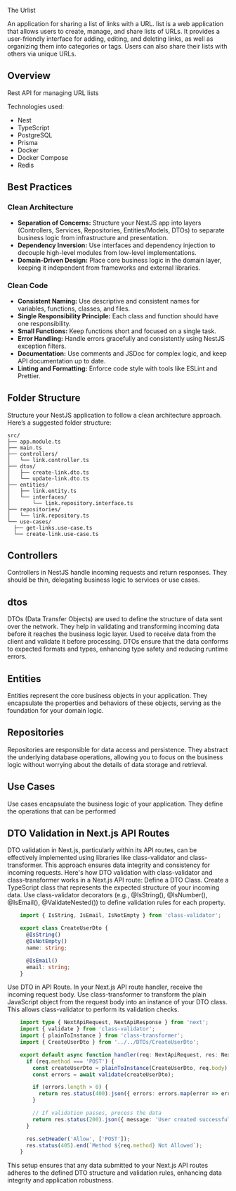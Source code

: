 The Urlist

An application for sharing a list of links with a URL.
list is a web application that allows users to create, manage, and share lists of URLs. It provides a user-friendly interface for adding, editing, and deleting links, as well as organizing them into categories or tags. Users can also share their lists with others via unique URLs.

## Overview
Rest API for managing URL lists

Technologies used:

- Nest
- TypeScript
- PostgreSQL
- Prisma
- Docker
- Docker Compose
- Redis

## Best Practices

### Clean Architecture

- **Separation of Concerns:** Structure your NestJS app into layers (Controllers, Services, Repositories, Entities/Models, DTOs) to separate business logic from infrastructure and presentation.
- **Dependency Inversion:** Use interfaces and dependency injection to decouple high-level modules from low-level implementations.
- **Domain-Driven Design:** Place core business logic in the domain layer, keeping it independent from frameworks and external libraries.

### Clean Code

- **Consistent Naming:** Use descriptive and consistent names for variables, functions, classes, and files.
- **Single Responsibility Principle:** Each class and function should have one responsibility.
- **Small Functions:** Keep functions short and focused on a single task.
- **Error Handling:** Handle errors gracefully and consistently using NestJS exception filters.
- **Documentation:** Use comments and JSDoc for complex logic, and keep API documentation up to date.
- **Linting and Formatting:** Enforce code style with tools like ESLint and Prettier.

## Folder Structure

Structure your NestJS application to follow a clean architecture approach. Here’s a suggested folder structure:

```
src/
├── app.module.ts
├── main.ts
├── controllers/
│   └── link.controller.ts
├── dtos/
│   ├── create-link.dto.ts
│   └── update-link.dto.ts
├── entities/
│   ├── link.entity.ts
│   └── interfaces/
│       └── link.repository.interface.ts
├── repositories/
│   └── link.repository.ts
└── use-cases/
  ├── get-links.use-case.ts
  └── create-link.use-case.ts
```

## Controllers
Controllers in NestJS handle incoming requests and return responses. They should be thin, delegating business logic to services or use cases.

## dtos
DTOs (Data Transfer Objects) are used to define the structure of data sent over the network. They help in validating and transforming incoming data before it reaches the business logic layer.
Used to receive data from the client and validate it before processing. DTOs ensure that the data conforms to expected formats and types, enhancing type safety and reducing runtime errors.

## Entities
Entities represent the core business objects in your application. They encapsulate the properties and behaviors of these objects, serving as the foundation for your domain logic.

## Repositories
Repositories are responsible for data access and persistence. They abstract the underlying database operations, allowing you to focus on the business logic without worrying about the details of data storage and retrieval.

## Use Cases
Use cases encapsulate the business logic of your application. They define the operations that can be performed

## DTO Validation in Next.js API Routes

DTO validation in Next.js, particularly within its API routes, can be effectively implemented using libraries like class-validator and class-transformer. This approach ensures data integrity and consistency for incoming requests.
Here's how DTO validation with class-validator and class-transformer works in a Next.js API route: Define a DTO Class.
Create a TypeScript class that represents the expected structure of your incoming data. Use class-validator decorators (e.g., @IsString(), @IsNumber(), @IsEmail(), @ValidateNested()) to define validation rules for each property.
```typescript
    import { IsString, IsEmail, IsNotEmpty } from 'class-validator';

    export class CreateUserDto {
      @IsString()
      @IsNotEmpty()
      name: string;

      @IsEmail()
      email: string;
    }
```

Use DTO in API Route.
In your Next.js API route handler, receive the incoming request body. Use class-transformer to transform the plain JavaScript object from the request body into an instance of your DTO class. This allows class-validator to perform its validation checks.

```typescript
    import type { NextApiRequest, NextApiResponse } from 'next';
    import { validate } from 'class-validator';
    import { plainToInstance } from 'class-transformer';
    import { CreateUserDto } from '../../DTOs/CreateUserDto';

    export default async function handler(req: NextApiRequest, res: NextApiResponse) {
      if (req.method === 'POST') {
        const createUserDto = plainToInstance(CreateUserDto, req.body);
        const errors = await validate(createUserDto);

        if (errors.length > 0) {
          return res.status(400).json({ errors: errors.map(error => error.constraints) });
        }

        // If validation passes, process the data
        return res.status(200).json({ message: 'User created successfully', data: createUserDto });
      }

      res.setHeader('Allow', ['POST']);
      res.status(405).end(`Method ${req.method} Not Allowed`);
    }
```

This setup ensures that any data submitted to your Next.js API routes adheres to the defined DTO structure and validation rules, enhancing data integrity and application robustness.


